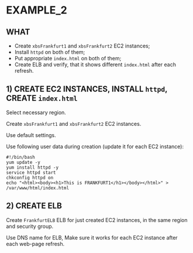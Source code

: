 # EXAMPLE_2

## WHAT

  - Create `xbsFrankfurt1` and `xbsFrankfurt2` EC2 instances;
  - Install `httpd` on both of them;
  - Put appropriate `index.html` on both of them;
  - Create ELB and verify, that it shows different `index.html` after each refresh.
  
## 1) CREATE EC2 INSTANCES, INSTALL `httpd`, CREATE `index.html`

Select necessary region.

Create `xbsFrankfurt1` and `xbsFrankfurt2` EC2 instances.
 
Use default settings.

Use following user data during creation (update it for each EC2 instance):
```
#!/bin/bash
yum update -y
yum install httpd -y
service httpd start
chkconfig httpd on
echo "<html><body><h1>This is FRANKFURT1</h1></body></html>" > /var/www/html/index.html
```

## 2) CREATE ELB

Create `FrankfurtELB` ELB for just created EC2 instances, in the same region and security group.

Use DNS name for ELB, Make sure it works for each EC2 instance after each web-page refresh.





























